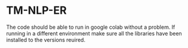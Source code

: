 # TM-NLP-ER
The code should be able to run in google colab without a problem. If running in a different environment make sure all the libraries have been installed to the versions reuired.
